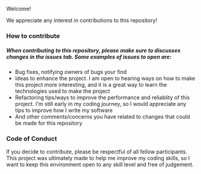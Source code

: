 Welcome!

We appreciate any interest in contributions to this repository!

### How to contribute

##### When contributing to this repository, please make sure to discusses changes in the issues tab. Some examples of issues to open are:

- Bug fixes, notifying owners of bugs your find
- Ideas to enhance the project. I am open to hearing ways on how to make this project more interesting, and it is a great way to learn the technologies used to make the project
- Refactoring tips/ways to improve the performance and reliablity of this project. I'm still early in my coding journey, so I would appreciate any tips to improve how I write my software
- And other comments/concerns you have related to changes that could be made for this repository

### Code of Conduct
If you decide to contribute, please be respectful of all fellow participants. This project was ultimately made to help me improve my coding skills, so I want to keep this environment open to any skill level and free of judgement.
